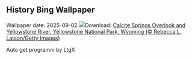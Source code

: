 ## History Bing Wallpaper
Wallpaper date: 2025-09-02
![](https://www.bing.com/th?id=OHR.YellowstoneRiver_EN-CA9627036432_UHD.jpg&w=1000)Download: [Calcite Springs Overlook and Yellowstone River, Yellowstone National Park, Wyoming (© Rebecca L. Latson/Getty Images)](https://www.bing.com/th?id=OHR.YellowstoneRiver_EN-CA9627036432_UHD.jpg)

Auto get programm by LtgX
